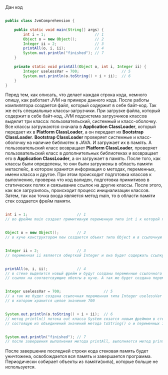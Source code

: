 Дан код

```java

public class JvmComprehension {

    public static void main(String[] args) {
        int i = 1;                      // 1
        Object o = new Object();        // 2
        Integer ii = 2;                 // 3
        printAll(o, i, ii);             // 4
        System.out.println("finished"); // 7
    }

    private static void printAll(Object o, int i, Integer ii) {
        Integer uselessVar = 700;                   // 5
        System.out.println(o.toString() + i + ii);  // 6
    }
}
```

Перед тем, как описать, что делает каждая строка кода, немного опишу, как работает JVM на примере данного кода.
После работы компилятора создается файл, который содержит в себе байт-код. Так же есть специальные классы-загрузчики. При загрузке файла, который содержит в себе байт-код, JVM подсистема загрузчиков классов выделит три класса: пользовательский, системный и класс-оболочку. Все классы загружаются сначала в **Application ClassLoader**, который передает их в **Platform ClassLoader**, а он передает их **Bootstrap ClassLoader**. **Bootstrap ClassLoader** проверяет системные и класс-оболочку на наличие библиотек в JAVA. И загружает их в память. А пользовательский класс возвращает **Platform ClassLoader**, проверяет пользовательский класс в дополнительных библиотеках и возвращает его в **Application ClassLoader**, а он загружает в память. После того, как классы были определены, то они были загружены в область памяти метаспейс, в котором хранится информация о методах, переменных, имени класса и другое. При этом происходит подготовка классов к выполнению, проверка что код валиден, подготовка примитивов в статических полях и связывание ссылок на другие классы. После этого, как все загрузилось, происходит процесс инициализации классов. Затем, так как точка входа является метод main, то в области памяти стек создается фрейм памяти.


```java

int i = 1;                      // 1
// во фрейме main создает примитивную переменную типа int i к которой присваивает целое значение 1

```

```java

Object o = new Object();        // 2
// в куче конструктором new создается объект типа Object и в ссылочную переменную o записывается ссылка на этот объект

```

```java

Integer ii = 2;                 // 3
// переменная ii является оберткой Integer и она будет содержать ссылку на объект Integer в куче, в котором хранится целое значение 2

```

```java

printAll(o, i, ii);             // 4
// в стеке выделится новый фрейм и будут созданы переменные ссылочного типа Object и Integer, которым будет присвоены значения
// ссылок на соответсвующие обекты в куче. А так же будет создана переменная целого типа int, которое будет присвоено значение 1

```

```java

Integer uselessVar = 700;                   // 5
// а так же будет создана ссылочная переменная типа Integer uselessVar и она будет содержать ссылку на объект Integer в куче,
// в котором хранится целое значение 700

```

```java

System.out.println(o.toString() + i + ii);  // 6
// метод println() потока out класса System созатся новым фреймом в стеке, где передается ссылка на строку, созаднную в куче
// состоящую из объединений значений метода toString() o и переменных i и ii

```

```java

System.out.println("finished"); // 7
// после завершения выполнения метода printAll, выполняется метод println(), которому передается ссылка на строку "finished" в куче

```

После завершение последней строки кода стековая память будет уничтожена, освобождается вся память и завершается программа.
Периодически собирает объекты из памяти(хипа), которые больше не используется.